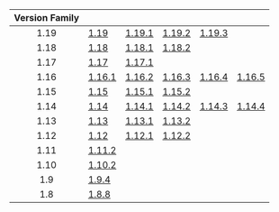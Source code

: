 | Version Family | | | | | |
|:---:|---|---|---|---|---|
| 1.19 | [1.19](https://github.com/BaldGang/spigot-build/releases/download/20230216/spigot-1.19.jar) | [1.19.1](https://github.com/BaldGang/spigot-build/releases/download/20230216/spigot-1.19.1.jar) | [1.19.2](https://github.com/BaldGang/spigot-build/releases/download/20230216/spigot-1.19.2.jar) | [1.19.3](https://github.com/BaldGang/spigot-build/releases/download/20230216/spigot-1.19.3.jar) | |
| 1.18 | [1.18](https://github.com/BaldGang/spigot-build/releases/download/20230216/spigot-1.18.jar) | [1.18.1](https://github.com/BaldGang/spigot-build/releases/download/20230216/spigot-1.18.1.jar) | [1.18.2](https://github.com/BaldGang/spigot-build/releases/download/20230216/spigot-1.18.2.jar) | | |
| 1.17 | [1.17](https://github.com/BaldGang/spigot-build/releases/download/20230216/spigot-1.17.jar) | [1.17.1](https://github.com/BaldGang/spigot-build/releases/download/20230216/spigot-1.17.1.jar) | | | |
| 1.16 | [1.16.1](https://github.com/BaldGang/spigot-build/releases/download/20230216/spigot-1.16.1.jar) | [1.16.2](https://github.com/BaldGang/spigot-build/releases/download/20230216/spigot-1.16.2.jar) | [1.16.3](https://github.com/BaldGang/spigot-build/releases/download/20230216/spigot-1.16.3.jar) | [1.16.4](https://github.com/BaldGang/spigot-build/releases/download/20230216/spigot-1.16.4.jar) | [1.16.5](https://github.com/BaldGang/spigot-build/releases/download/20230216/spigot-1.16.5.jar) |
| 1.15 | [1.15](https://github.com/BaldGang/spigot-build/releases/download/20230216/spigot-1.15.jar) | [1.15.1](https://github.com/BaldGang/spigot-build/releases/download/20230216/spigot-1.15.1.jar) | [1.15.2](https://github.com/BaldGang/spigot-build/releases/download/20230216/spigot-1.15.2.jar) | | |
| 1.14 | [1.14](https://github.com/BaldGang/spigot-build/releases/download/20230216/spigot-1.14.jar) | [1.14.1](https://github.com/BaldGang/spigot-build/releases/download/20230216/spigot-1.14.1.jar) | [1.14.2](https://github.com/BaldGang/spigot-build/releases/download/20230216/spigot-1.14.2.jar) | [1.14.3](https://github.com/BaldGang/spigot-build/releases/download/20230216/spigot-1.14.3.jar) | [1.14.4](https://github.com/BaldGang/spigot-build/releases/download/20230216/spigot-1.14.4.jar) |
| 1.13 | [1.13](https://github.com/BaldGang/spigot-build/releases/download/20230216/spigot-1.13.jar) | [1.13.1](https://github.com/BaldGang/spigot-build/releases/download/20230216/spigot-1.13.1.jar) | [1.13.2](https://github.com/BaldGang/spigot-build/releases/download/20230216/spigot-1.13.2.jar) | | |
| 1.12 | [1.12](https://github.com/BaldGang/spigot-build/releases/download/20230216/spigot-1.12.jar) | [1.12.1](https://github.com/BaldGang/spigot-build/releases/download/20230216/spigot-1.12.1.jar) | [1.12.2](https://github.com/BaldGang/spigot-build/releases/download/20230216/spigot-1.12.2.jar) | | |
| 1.11 | [1.11.2](https://github.com/BaldGang/spigot-build/releases/download/20230216/spigot-1.11.2.jar) | | | | |
| 1.10 | [1.10.2](https://github.com/BaldGang/spigot-build/releases/download/20230216/spigot-1.10.2.jar) | | | | |
| 1.9 | [1.9.4](https://github.com/BaldGang/spigot-build/releases/download/20230216/spigot-1.9.4.jar) | | | | |
| 1.8 | [1.8.8](https://github.com/BaldGang/spigot-build/releases/download/20230216/spigot-1.8.8.jar) | | | | |
